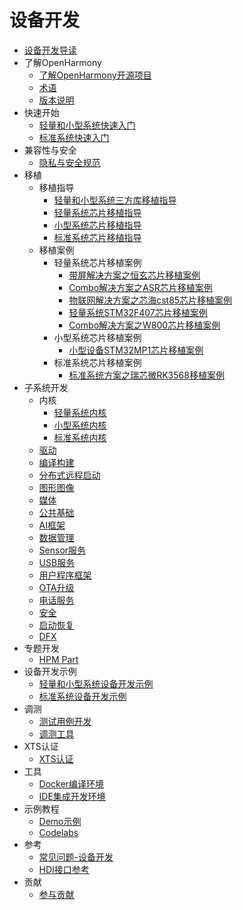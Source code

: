 # 设备开发

- [设备开发导读](device-dev-guide.md) 
- 了解OpenHarmony
  - [了解OpenHarmony开源项目](../OpenHarmony-Overview_zh.md) 
  - [术语](../glossary.md) 
  - [版本说明](../release-notes/Readme.md) 
- 快速开始
  - [轻量和小型系统快速入门](quick-start/quickstart-ide-lite-overview.md) 	
  - [标准系统快速入门](quick-start/quickstart-ide-standard-overview.md) 
- 兼容性与安全       
  - [隐私与安全规范](security/Readme-CN.md)
- 移植
  - 移植指导
      - [轻量和小型系统三方库移植指导](porting/porting-thirdparty-overview.md)
      - [轻量系统芯片移植指导](porting/porting-minichip-overview.md)
      - [小型系统芯片移植指导](porting/porting-smallchip-prepare-needs.md)
      - [标准系统芯片移植指导](porting/standard-system-porting-guide.md)
  - 移植案例
      - 轻量系统芯片移植案例
          - [带屏解决方案之恒玄芯片移植案例](porting/porting-bes2600w-on-minisystem-display-demo.md) 
          - [Combo解决方案之ASR芯片移植案例](porting/porting-asr582x-combo-demo.md)    
          - [物联网解决方案之芯海cst85芯片移植案例](porting/porting-cst85f01-combo-demo.md)    
          - [轻量系统STM32F407芯片移植案例](porting/porting-stm32f407-on-minisystem-eth.md)    
          - [Combo解决方案之W800芯片移植案例](porting/porting-w800-combo-demo.md)
      - 小型系统芯片移植案例
          - [小型设备STM32MP1芯片移植案例](porting/porting-stm32mp15xx-on-smallsystem.md)
      - 标准系统芯片移植案例
          - [标准系统方案之瑞芯微RK3568移植案例](porting/porting-dayu200-on_standard-demo.md) 	
- 子系统开发
  - 内核 
    - [轻量系统内核](kernel/kernel-mini-overview.md)
    - [小型系统内核](kernel/kernel-small-overview.md)
    - [标准系统内核](kernel/kernel-standard-overview.md)
  - [驱动](driver/Readme-CN.md) 
  - [编译构建](subsystems/subsys-build-all.md) 
  - [分布式远程启动](subsystems/subsys-remote-start.md)
  - [图形图像](subsystems/subsys-graphics-overview.md)	
  - [媒体](subsystems/subsys-multimedia-camera-overview.md)
  - [公共基础](subsystems/subsys-utils-overview.md)
  - [AI框架](subsystems/subsys-ai-aiframework-devguide.md) 	
  - [数据管理](subsystems/subsys-data-relational-database-overview.md)
  - [Sensor服务](subsystems/subsys-sensor-overview.md)
  - [USB服务](subsystems/subsys-usbservice-overview.md)
  - [用户程序框架](subsystems/subsys-application-framework-overview.md)
  - [OTA升级](subsystems/subsys-ota-guide.md)
  - [电话服务](subsystems/subsys-tel-overview.md)
  - [安全](subsystems/subsys-security-overview.md)
  - [启动恢复](subsystems/subsys-boot-overview.md)	
  - [DFX](subsystems/subsys-dfx-overview.md)
- 专题开发
  - [HPM Part](hpm-part/Readme-CN.md) 	 
- 设备开发示例
  - [轻量和小型系统设备开发示例](guide/device-wlan-led-control.md) 
  - [标准系统设备开发示例](guide/device-clock-guide.md) 
- 调测
  - [测试用例开发](subsystems/subsys-testguide-test.md)	
  - [调测工具](subsystems/subsys-toolchain-hdc-guide.md) 
- XTS认证
  - [XTS认证](subsystems/subsys-xts-guide.md)
- 工具
  - [Docker编译环境](get-code/gettools-acquire.md)
  - [IDE集成开发环境](get-code/gettools-ide.md)
- 示例教程
  - [Demo示例](https://growing.openharmony.cn/mainPlay/sample)
  - [Codelabs](https://gitee.com/openharmony/codelabs/blob/master/README.md) 
- 参考
  - [常见问题-设备开发](faqs/Readme-CN.md)
  - [HDI接口参考](reference/hdi-apis/Readme-CN.md)
- 贡献
  - [参与贡献](../contribute/贡献文档.md) 